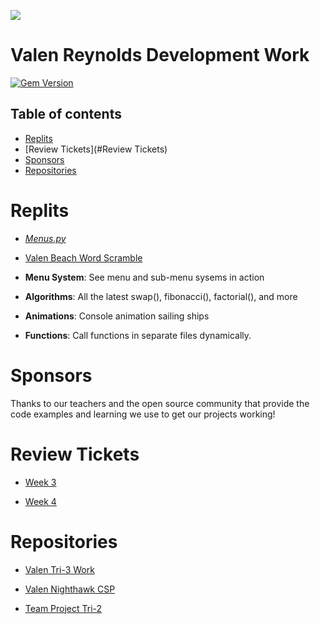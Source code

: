 [![](https://www.google.com/url?sa=i&url=https%3A%2F%2Fwww.istockphoto.com%2Fphotos%2Fdark-web-hacker&psig=AOvVaw1HI3b8zGKe9EQkmEz3fZ-0&ust=1650573511241000&source=images&cd=vfe&ved=0CAwQjRxqFwoTCPCmyNS_o_cCFQAAAAAdAAAAABAD)](https://github.com/ValenReynolds/Valen-Tri-3-Work/)

# Valen Reynolds Development Work


[![Gem Version](https://badge.fury.io/rb/beautiful-jekyll-theme.svg)](https://badge.fury.io/rb/beautiful-jekyll-theme)

## Table of contents

- [Replits](#replit)
- [Review Tickets](#Review Tickets)
- [Sponsors](#sponsors) 
- [Repositories](#Repositories)


# Replits

- [*Menus.py*](https://replit.com/@valenryanreynol/Valen-Tri-3-Work#.replit) 

- [Valen Beach Word Scramble](https://replit.com/@valenryanreynol/Beach-Guessing-Game#Team-MicrosoftTechSupport/main.py)

- **Menu System**: See menu and sub-menu sysems in action
- **Algorithms**: All the latest swap(), fibonacci(), factorial(), and more
- **Animations**: Console animation sailing ships
- **Functions**: Call functions in separate files dynamically.

# Sponsors

Thanks to our teachers and the open source community that provide the code examples and learning we use to get our projects working!

# Review Tickets

- [Week 3](https://github.com/ValenReynolds/Valen-Tri-3-Work/issues/1)

- [Week 4](https://github.com/ValenReynolds/Valen-Tri-3-Work/issues/2)

# Repositories

- [Valen Tri-3 Work](https://github.com/ValenReynolds/Valen-Tri-3-Work/)

- [Valen Nighthawk CSP](https://github.com/ValenReynolds/nighthawk_csp)

- [Team Project Tri-2](https://github.com/YashShah138/Team-MicrosoftTechSupport) 


